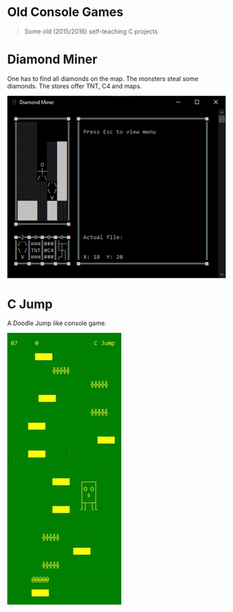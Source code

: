 ﻿# Old Console Games

> Some old (2015/2016) self-teaching C projects



# Diamond Miner

One has to find all diamonds on the map. The monsters steal some diamonds.
The stores offer TNT, C4 and maps.

![](./diamond-miner/diamond-miner.png)



# C Jump

A Doodle Jump like console game.

![](./c-jump/c-jump.jpg)

